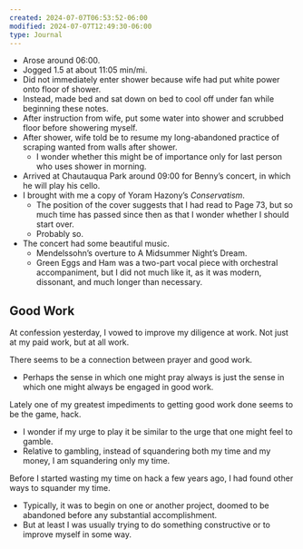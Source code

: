 ```yaml
---
created: 2024-07-07T06:53:52-06:00
modified: 2024-07-07T12:49:30-06:00
type: Journal
---
```


- Arose around 06:00.
- Jogged 1.5 at about 11:05 min/mi.
- Did not immediately enter shower because wife had put white power onto floor of shower.
- Instead, made bed and sat down on bed to cool off under fan while beginning these notes.
- After instruction from wife, put some water into shower and scrubbed floor before showering myself.
- After shower, wife told be to resume my long-abandoned practice of scraping wanted from walls after shower.
  - I wonder whether this might be of importance only for last person who uses shower in morning.
- Arrived at Chautauqua Park around 09:00 for Benny’s concert, in which he will play his cello.
- I brought with me a copy of Yoram Hazony’s *Conservatism*.
  - The position of the cover suggests that I had read to Page 73, but so much time has passed since then as that I wonder whether I should start over.
  - Probably so.
- The concert had some beautiful music.
  - Mendelssohn’s overture to A Midsummer Night’s Dream.
  - Green Eggs and Ham was a two-part vocal piece with orchestral accompaniment, but I did not much like it, as it was modern, dissonant, and much longer than necessary.

## Good Work

At confession yesterday, I vowed to improve my diligence at work. Not just at my paid work, but at all work.

There seems to be a connection between prayer and good work.

- Perhaps the sense in which one might pray always is just the sense in which one might always be engaged in good work.

Lately one of my greatest impediments to getting good work done seems to be the game, hack.

- I wonder if my urge to play it be similar to the urge that one might feel to gamble.
- Relative to gambling, instead of squandering both my time and my money, I am squandering only my time.

Before I started wasting my time on hack a few years ago, I had found other ways to squander my time.

- Typically, it was to begin on one or another project, doomed to be abandoned before any substantial accomplishment.
- But at least I was usually trying to do something constructive or to improve myself in some way.
